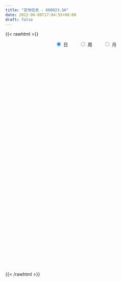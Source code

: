 ```yaml
---
title: "安恒信息 - 688023.SH"
date: 2022-06-08T17:04:55+08:00
draft: false
---
```

{{< rawhtml >}}
    <div style="text-align: center">
        <label style="padding: 1rem;"><input style="margin-right: .5rem" type="radio" name="period" value="D" checked onclick="period_change(this)">日</label>
        <label style="padding: 1rem;"><input style="margin-right: .5rem" type="radio" name="period" value="W" onclick="period_change(this)">周</label>
        <label style="padding: 1rem;"><input style="margin-right: .5rem" type="radio" name="period" value="M" onclick="period_change(this)">月</label>
    </div>
    <div id="chart" style="height: 700px;"></div> 
    <script type="text/javascript">
        const D_v = [7751.42,5710.3,5134.01,5617.27,5234.68,7902.53,3690.56,4068.5,4940.01,5927.08,4851.42,4286.04,2588.21,2523.65,2607.3,2386.32,2300.03,2861.76,4709.27,3726.1,3022.41,2543.41,2057.77,3124.6,3700.65,3588.18,4086.05,3032.08,4251.69,6179.85,5437.0,4883.74,4131.65,6621.69,6533.58,6311.12,5859.57,4851.79,3336.73,5424.32,6258.71,4371.6,4634.53,3731.38,2678.01,7789.78,2920.67,5457.3,3322.57,5119.12,10251.32,7699.83,6029.33,9649.96,4888.7,3227.74,5069.26,4975.19,4707.48,3791.21,6705.31,3241.39,2169.48,2618.83,1859.23,2088.52,2688.34,5627.14,2031.45,1313.06,3121.5,1952.89,2565.45,2981.91,4839.41,4322.87,3640.34,2289.91,5707.49,3611.85,3937.27,3553.66,1378.68,3774.74,3736.64,3516.9,5113.68,4149.76,2688.32,3609.28,6245.21,4243.65,2592.96,1875.94,5382.58,6802.9,4519.47,3844.53,3920.13,4116.51,8846.35,6455.58,5542.01,3119.39,2970.75,3071.45,5130.83,4036.73,6044.56,5620.81,4337.63,3445.78,4324.47,9385.99,6164.82,20461.79,14353.77,14257.01,11868.02,6959.49,6742.86,5205.38,6010.76,5911.17,4140.18,5893.55,10441.41,5425.42,3670.65,2695.09,3386.25,1843.8,3839.85,2555.7,4054.75,7145.66,3302.87,5325.02,3674.04,8056.56,10021.6,10905.94,5856.95,13487.24,4357.02,3302.72,4359.25,5597.53,2895.0,4866.05,3918.92,3697.18,15077.65,10146.75,8637.64,13052.97,13588.23,7248.81,7883.84,8499.18,5212.57,4321.31,7527.75,8132.76,7173.63,8107.18,7324.73,3991.41,4377.98,9957.5,12032.84,6593.49,7201.17,5438.13,6388.05,6702.77,4365.73,8803.13,9372.01,6443.9,11165.21,8024.87,4563.06,3778.23,5152.37,4237.1,3326.95,3647.36,5201.65,3543.92,8229.46,17064.65,6429.41,11345.92,8224.38,6993.24,6127.87,5647.99,3705.75,3565.77,3522.71,6128.08,4965.7,4296.86,3313.11,4283.7,2625.22,3224.2,2360.33,7220.17,8228.11,4023.2,5174.72,5180.27,5016.22,6037.78,3600.5,4159.27,7557.58,2939.2,7638.57,7033.68,4235.04,5103.37,6988.68,7035.35,4416.2,2775.46,4249.98,3441.77,15016.72,5439.22,3653.89,4271.89,6501.54,2919.53,2542.76,4247.16,2137.95,1210.16,2720.08,2777.48,3725.89,1554.76,2271.34,1713.9,4063.99,3882.45,3634.45,2870.46,1910.95,5097.04,4491.53,3975.49,3118.27,3545.5,2592.84,6040.08,4419.73,6458.36,9448.05,9944.74,9661.5,5048.22,8064.65,4649.9,7530.62,5398.83,5893.91,8966.33,10205.27,9101.29,9064.06,7295.43,4612.84,5459.51,11543.0,5317.13,6688.11,14281.99,10843.38,29450.73,34788.44,24726.27,24011.04,13071.36,20064.86,11663.37,6538.55,11578.62,10075.78,11175.7,15516.5,13221.96,12078.23,8481.68,10715.44,9942.6,7472.38,17533.43,8010.36,7198.96,10086.16,5344.36,4267.68,7771.4,3691.7,5770.19,4586.08,4022.13,5838.5,8121.94,6544.97,7317.75,5510.86,8211.34,8223.9,7073.23,11658.02,11402.48,9628.35,6382.61,6000.95,5199.08,3976.73,9801.57,8796.57,11186.39,15323.01,7210.06,6201.17,4749.16,6991.95,5599.28,6305.43,4061.7,3956.84,6771.18,5601.5,3478.56,5024.4,3160.18,2200.79,2269.72,4478.66,5774.59,8709.36,13930.92,11232.23,10862.74,11191.26,4527.85,4067.58,4267.98,6608.18,6475.93,3945.13,3062.04,7576.34,7372.52,3464.86,4545.98,11432.23,7673.78,5907.93,3227.56,4713.82,5907.83,4643.04,5937.31,6738.21,5581.32,5250.66,8548.68,9607.48,4900.26,6619.05,5694.12,6389.56,5644.82,5459.87,6834.76,8182.2,6319.37,6131.53,3519.05,5301.48,2487.29,5745.08,7132.84,6139.26,9885.89,4601.5,7397.3,4348.08,3433.47,5327.65,4788.4,6481.99,5789.49,4386.51,14477.63,6846.68,8268.93,10008.96,11275.51,7344.86,8908.02,22407.02,29020.65,16478.64,10364.61,7797.44,8402.98,6185.33,6423.69,10005.47,9510.28,5340.39,7084.27,5575.86,10525.5,12438.36,15396.79,7540.76,8709.81,6913.82,5354.95,8210.6,8460.67,8714.03,18311.94,10976.89,6160.85,6300.39,5415.6,4665.59,2882.33,8093.79,5552.23,10150.27,10715.9,11490.33,6097.07,8318.21,8071.07,8170.42,4536.95,4501.85,3460.66,4289.82,5330.12,3892.34,3115.87,4021.3,4869.15,3580.1,3901.51,4286.76,4076.77,5815.27,4833.88,4232.93,3556.17,4490.89,5518.9,7246.0,4325.04,4304.47,7320.28,7460.98,9488.18,6647.38,7531.57,6752.83,9819.31,5326.41,8203.28,7493.24,6079.5,6945.09,4643.44,3321.93,3398.78,3010.21,5624.42,6575.22,6009.54,4360.43,9021.17,5730.9,4065.46,7927.45,6851.98,10120.82,10210.29,17456.02,23587.94,14273.24,12570.56]
const D_histogram = [0.0,1.7843418803,3.0629511384,2.2887571253,1.9863507034,0.6508060126,0.10895636,-1.1210762645,-2.4907749644,-3.0862157172,-1.8562381487,-0.5009117654,0.1980940001,-0.1327427334,-0.9797383265,-1.7749573941,-2.0944077084,-2.6321185993,-2.9533558478,-2.4337678788,-1.9455641162,-1.4886168305,-1.2588073268,-0.4625925839,1.0576588411,2.7058342454,4.1961184265,4.6114106054,3.6843758752,4.2459736759,4.50172811,4.2089902229,4.1966138011,4.1347044945,4.1874565356,3.9328151114,3.9136397491,2.8369158071,2.4211192165,2.355447353,0.9801442768,-1.6266955675,-3.9920507377,-5.2050332468,-5.4313807412,-4.1682193987,-3.3964302757,-5.1759849247,-5.6613943781,-6.0599303486,-6.1516937484,-5.6851786092,-4.6498613536,-1.4567363567,0.4225014386,1.5931718237,2.2426008905,1.611025212,1.3393786741,0.6708067923,0.4187634049,0.2862495228,0.2904699626,-0.2133565527,-0.1733461364,-0.6863425286,-1.379650289,-1.6608324596,-1.5100999645,-1.5819548525,-2.0131417362,-1.7540171868,-0.8803517904,-0.4623792017,-0.9265183223,-1.5833389288,-2.0956973035,-2.5433102567,-3.2210237247,-2.8475445046,-1.9010384774,-0.7912645941,0.0147488919,1.0297033048,0.9866636439,0.256250486,0.5539297282,1.1670616375,1.1300747728,1.3250604672,2.4071634772,2.8541479212,2.6976169332,2.1297716477,2.8893776171,4.2622913476,5.6054394421,6.9220498829,7.8085704211,7.9119724043,5.5131571324,2.5251905191,-0.1776446463,-1.9706359335,-2.873424367,-4.1956695683,-5.0861046317,-5.2844966203,-4.7675852291,-3.6596606124,-3.0823661234,-2.8589831838,-2.480989419,-0.0412632104,1.0102099667,1.4270536814,0.8351736095,0.6229608352,-0.6900463784,-1.4209208479,-1.7779205862,-1.7552862148,-1.1383405594,-0.5998354885,-0.1941553563,0.1278704264,-0.2074699664,-0.5640876226,-0.3550185636,-0.4850257965,-0.1253026321,0.3090131914,0.1922514173,0.3420353528,0.6451480729,1.0372150384,1.2170601514,1.0710830258,0.977539576,0.8346587372,0.0895301916,-1.1760990789,-1.8571861889,-1.0228059851,-0.3872051031,0.1073224372,0.5708605191,1.0959499687,0.8446374099,0.805256473,0.8370361084,0.8868697374,1.4449923806,1.5571609857,1.7301058885,2.4712231974,4.4684783762,5.5159274392,6.3626153906,5.6135751507,4.8270399768,4.1933758278,2.5796100982,1.0569419571,0.3567382311,-0.3562161236,0.1537759454,-0.1411854376,-0.7442879079,-0.0304744904,-0.0040579162,-0.2911630633,0.0322756258,-0.2493040568,-1.8220391021,-2.1161252121,-2.6613143126,-3.8263841167,-4.7377427046,-5.3306749115,-5.9188313453,-4.9306008459,-3.5564838372,-2.2571461271,-1.4269410173,-1.3873438654,-1.4969446145,-1.2090790638,-1.5676604558,-1.5151600856,-1.4353203735,0.4029633863,1.3635004186,2.2277726025,1.9915117582,1.6706375917,1.0040558574,-0.1598985427,-0.413372335,-0.6295004026,-1.0838722987,-1.6689396409,-1.9179061492,-1.3937857853,-0.446422328,0.1202434963,0.7539967131,1.147883747,1.1486300725,1.9737194398,2.4547029646,2.6272957642,2.9304312884,2.9564994642,2.8633435071,2.6670140046,2.2462191792,1.6857185942,1.7434897152,1.3138591124,1.7571907219,1.9156922246,1.7253629441,1.477515134,1.7552636517,2.1690247292,2.4831343524,2.2589150739,2.398223272,2.4245918559,1.1249901532,0.9552437673,0.7435125043,-0.1724456182,-1.3001482511,-1.5195259417,-2.4169330979,-3.3281084714,-3.5065228597,-3.529953032,-3.974102278,-3.6029995819,-2.4328497708,-1.7628085393,-1.5924094711,-1.1035793237,-1.9769166231,-2.3320826938,-1.5778288436,-1.1099329001,-0.7401340462,-1.1055646835,-1.3536566102,-1.3691606935,-1.6631664028,-2.1042322817,-2.5680737713,-2.4486830442,-1.9127189701,-1.4699669402,-0.16674002,1.7125395856,3.3514055569,3.8513106795,4.4441084247,4.023269736,4.5148093967,4.1981526459,4.1311846461,2.5395978106,0.2027955212,-1.2492901703,-2.596294778,-3.1671975083,-3.2253572718,-3.5044005734,-3.3351261005,-3.2173406278,-3.2551134462,-2.965535021,-2.793821386,-0.3360870321,2.5182829791,4.8589800843,7.2270388701,8.4524698979,8.9784137076,8.8009179588,7.8577825647,7.6686151001,6.8008457374,6.8140845288,6.8719014755,4.4756040096,2.8180365135,1.6446097754,0.3263235812,-0.6065998586,-1.000084902,-3.5654769541,-5.1529657202,-5.6247653445,-4.1031503346,-3.5199853999,-3.5335306164,-4.0214467068,-4.0973935062,-4.7205865165,-4.8424431901,-4.185923478,-3.7722311705,-2.1836561922,-0.5930318323,0.5409594825,0.7639152484,1.0482575126,1.9006981415,1.3103130556,2.1237603853,1.2379732201,-0.0999948101,-0.2904220504,-1.4574328443,-1.7489149684,-2.173722704,-0.9879554937,-0.3906249335,0.6728297139,0.761177438,-0.2913240209,-1.3297734404,-2.2955654903,-1.8089368923,-0.1423375653,1.157634989,1.4244010106,0.7091685912,1.529233279,1.0748956496,0.5930121118,-0.9479821169,-1.2076648711,-1.3983766312,-1.3807880597,-2.1079086799,-2.7036637042,-2.9997228466,-1.2533764037,-1.8887303727,-2.3742626704,-3.0700685517,-3.7903795764,-4.0935541483,-4.2300299307,-4.6383435708,-4.0331548826,-3.5140586041,-3.0081374103,-1.6851933068,-0.5927705045,0.2730852054,0.5686532414,1.357905999,1.1383213299,1.2079260253,0.796341527,0.3952027806,0.0386077838,0.269072863,0.4859350958,0.0755277008,-0.0353362303,0.460978549,-0.0140618241,-0.8662251066,-0.9757395446,-0.532039159,-0.2033450258,-0.4970174782,-1.0685231548,-1.2476208155,-1.0689770028,-0.2728994021,-0.21775079,-0.0639722956,0.0530888987,-0.0965228504,-0.1365447792,-0.9606253981,-1.3117753278,-0.9749613528,-0.0602822753,0.6327114842,0.573351898,0.5203165249,0.2379903385,0.1133861768,-0.11860017,-0.1680584592,-0.1913952329,-0.5323808777,-1.3552317963,-2.3087998598,-2.8965704293,-3.7441481685,-3.46609294,-3.3628527798,-3.3816087785,-1.6467828898,0.23906478,1.028883797,1.6215003054,2.062772381,2.8204165384,2.5814933802,2.1776875497,1.2993680135,0.0626911263,-0.0154385112,-0.3869176329,0.0104689531,-0.3302237561,-1.2176643859,-2.3589326607,-2.4683479427,-2.5125222619,-2.3884235408,-1.9876086056,-1.2243416497,-0.929078096,-0.0738667798,0.7449448581,1.5001496037,2.1316352514,2.7044119372,3.1008165655,3.0684566609,2.8424684362,2.0690784399,1.4447104477,0.6783408703,-0.0726720724,-0.1120974498,-0.6534363049,-1.3154862175,-1.1609729541,-0.3003581722,0.3406421044,0.8759839481,1.3175937909,1.7279080886,1.6126123308,1.4963511595,1.2979296852,0.8857000763,0.7260023053,0.6604659061,0.3661460277,0.3795361308,0.004123354,-0.3930111812,-0.9556303387,-1.122517075,-1.3031990755,-1.4296698225,-1.3284788221,-0.9847623142,-0.7619944169,-0.4469246052,-0.1539554309,-0.5088768795,-1.3541410088,-2.0317675796,-2.201684732,-2.2934483362,-1.3095737934,-0.7033153195,-0.2949942783,0.0572374556,0.5503623475,1.0995861195,1.5869419921,1.8857399173,2.040010144,2.1292471117,2.0794850055,2.1331993623,2.300890694,2.3766524002,1.8046652319,1.4288264378,1.1374919599,0.9615805884,0.9160982432,0.949471688,1.1847101616,1.9711456445,3.0362820181,3.0869644348,2.9560685079]
const D_fast = [0.0,2.2304273504,4.2747743931,4.0727696613,4.2669509152,3.0941077276,2.579497165,1.0691954744,-0.9231969666,-2.2901916487,-1.5242736173,-0.2941751755,0.4543540901,0.0903316732,-1.0015985015,-2.2405569176,-3.0836091591,-4.2793496997,-5.3389259102,-5.4277799109,-5.4259671774,-5.3411740993,-5.4260664273,-4.7454998304,-2.9608336951,-0.6361997294,1.9031140584,3.4712588885,3.4653181271,5.0884093468,6.4695958084,7.2291054771,8.2658825055,9.2376493226,10.3372654975,11.0658278512,12.0250624262,11.657567436,11.8470506495,12.3702406242,11.2399736172,8.2264598811,4.8630920264,2.3488512056,0.7646585259,0.9857650188,0.9084465728,-2.1651043074,-4.0658623553,-5.979380913,-7.6090677498,-8.5638472629,-8.6909953458,-5.862054438,-3.8771912831,-2.308227942,-1.0981486526,-1.3269680281,-1.2637698975,-1.7646400813,-1.9119926174,-1.9729441188,-1.8961061883,-2.4532718418,-2.4565979596,-3.1411799839,-4.1794003166,-4.8757906021,-5.1025830981,-5.5699266993,-6.504399017,-6.6837787644,-6.0302013155,-5.7278235272,-6.4235922284,-7.4762475672,-8.5125302677,-9.595970785,-11.0789401842,-11.4173470903,-10.9461006824,-10.0341429476,-9.2244422387,-7.9520619996,-7.7484357495,-8.4147862859,-7.9786246116,-7.073727293,-6.8281954644,-6.3019446533,-4.6180507739,-3.4575293496,-2.9396561044,-2.975058478,-1.4931081043,0.9453784632,3.6898864182,6.7370093297,9.5756724732,11.6570675574,10.6365415686,8.2798725851,5.5326262581,3.2469759875,1.6258314623,-0.7453311311,-2.9072923524,-4.4268084961,-5.1017934121,-4.9087839485,-5.1020809904,-5.5934438467,-5.8356974367,-3.4062870308,-2.1022613619,-1.3286542269,-1.7117408964,-1.7682134619,-3.2537322701,-4.3398369515,-5.1413168364,-5.5575040187,-5.2251435032,-4.8365973044,-4.4794560113,-4.125462622,-4.5126705064,-5.0103100683,-4.8899956501,-5.1412593322,-4.8128618257,-4.3012927045,-4.3699916242,-4.1346988505,-3.6702991121,-3.0189283871,-2.5348182362,-2.4130246054,-2.2621831612,-2.1963993156,-2.9191453134,-4.4787993536,-5.6241830108,-5.0455043033,-4.5067046971,-3.9853465475,-3.3790933358,-2.580016394,-2.6201696004,-2.458236419,-2.2171977565,-1.9456466932,-1.0262759548,-0.5248171033,0.0806542716,1.4395773799,4.5539521527,6.9803830755,9.4177248746,10.0720784223,10.4923032426,10.9069830506,9.9381198455,8.6796871937,8.0686680255,7.2666596399,7.8150956952,7.4848379528,6.6956635056,7.4018583004,7.4272603956,7.0673644827,7.3988720782,7.0549663814,5.0267215606,4.2036041475,2.993086469,0.8714206357,-1.2243736284,-3.1499745632,-5.2178388333,-5.4622585454,-4.977262496,-4.2422113177,-3.7687414622,-4.0759802766,-4.5598171794,-4.5742213946,-5.3247179006,-5.6510075517,-5.9299979331,-3.9909733267,-2.6895611897,-1.2683458551,-1.0067287599,-0.9099435285,-1.3255112984,-2.5294403342,-2.8862572102,-3.2597603785,-3.9851003493,-4.9874026017,-5.7158456473,-5.5401717297,-4.7044138544,-4.107687156,-3.2854347609,-2.6045767903,-2.3166729467,-0.9981537195,0.0965055466,0.9259222872,1.9616656335,2.7268586753,3.3495385949,3.8199625936,3.960722563,3.8216516266,4.3152951764,4.2141293516,5.0967586416,5.7341832005,5.975194656,6.0967256294,6.81329006,7.7693073198,8.7042005311,9.0447100211,9.7835740372,10.416090585,9.3977364207,9.4668009766,9.4409478397,8.4818783127,7.029138617,6.4298794409,4.9282390103,3.1850365189,2.1299914157,1.2240729854,-0.2136018302,-0.7432490295,-0.1813116611,0.0480274356,-0.179675864,0.0332594525,-1.3343070027,-2.2724937468,-1.9126971076,-1.722284389,-1.5375190467,-2.1793408549,-2.7658469342,-3.1236411908,-3.8334385008,-4.8005624502,-5.9064223826,-6.3992024165,-6.341418085,-6.2661577901,-5.0046158749,-2.6972013729,-0.2204840124,1.2422487801,2.9460736315,3.5310523768,5.1512943866,5.8841757973,6.850003959,5.8933165762,3.6072131671,1.8428049331,-0.1532733692,-1.5159754765,-2.380474558,-3.5356180029,-4.2001250552,-4.8866747394,-5.7382259194,-6.1900312494,-6.716772961,-4.3430603651,-0.8591196091,2.6963225172,6.8711410205,10.2096895228,12.9802367594,15.0029705003,16.0242807474,17.7522670578,18.5847091294,20.301469053,22.0772613686,20.7998649051,19.8468065373,19.0845322431,17.8478269442,16.7632535398,16.1197472709,12.6629859802,9.7872557841,7.9092648237,8.40509225,8.1082608346,7.2113329641,5.718055197,4.6177600211,2.8144203816,1.4819529104,1.0919917531,0.562626268,1.6052871983,3.0476536001,4.3168847855,4.7308193635,5.2772260058,6.60484117,6.342034348,7.6864217741,7.1101279139,5.7471611812,5.4841284283,3.9527594234,3.2240485571,2.2558101456,3.1945884825,3.6942628093,4.9259248852,5.2045669688,4.0792345047,2.708341725,1.1686583026,1.2030526775,2.8340676131,4.4234489147,5.0463151889,4.5083749173,5.7107479248,5.5251342079,5.191503698,3.4135139401,2.8519149681,2.3116090502,1.9840006069,0.7299028167,-0.5417681336,-1.5877579878,-0.1547556457,-1.262292208,-2.3413901732,-3.8047131924,-5.4726191112,-6.7991822202,-7.9931654853,-9.5610650181,-9.9641650506,-10.3235834231,-10.5696965819,-9.6680508051,-8.7238206289,-7.7896936177,-7.3519622713,-6.2232330139,-6.1582373506,-5.7866511488,-5.9991502654,-6.3014883167,-6.6484313675,-6.3506980726,-6.0123520658,-6.4038775355,-6.5235755242,-5.9120161077,-6.3905719368,-7.459291496,-7.8127408201,-7.5020502243,-7.2241923475,-7.6421191694,-8.4807556348,-8.9717584993,-9.0603589374,-8.3325061872,-8.3317952726,-8.194009852,-8.0636764331,-8.2374188947,-8.3115770183,-9.3758139868,-10.0549077485,-9.9618341117,-9.062225603,-8.2110539724,-8.1270755842,-8.050031826,-8.2728604277,-8.3691180453,-8.6307544346,-8.7222273386,-8.7934129206,-9.2674937848,-10.4291526524,-11.9599206809,-13.2718338578,-15.055448639,-15.6439166455,-16.3813896803,-17.2455478736,-15.9224177074,-13.9768038426,-12.9297638763,-11.9317722915,-10.9748071207,-9.5120588287,-9.1056086419,-8.964992585,-9.5184701178,-10.7394742234,-10.8214634887,-11.2896720187,-10.8896681944,-11.3129168426,-12.5047735688,-14.2357750088,-14.9622772765,-15.6345821611,-16.1075893253,-16.2036765414,-15.746494998,-15.6835009683,-14.8467563471,-13.8417084946,-12.7114663481,-11.5470718875,-10.2981922174,-9.1265834477,-8.3918291872,-7.9072003028,-8.1633206892,-8.4265110694,-9.0232954293,-9.7924763901,-9.8599261298,-10.5646240612,-11.5555455281,-11.6912755033,-10.9057502645,-10.1795894618,-9.425251631,-8.6542433405,-7.8119520207,-7.5240946958,-7.2662680772,-7.1402071301,-7.33101172,-7.3092089147,-7.2096288374,-7.4124122089,-7.3041380731,-7.6785200114,-8.1739073419,-8.9754340841,-9.4229500891,-9.9294318584,-10.4133200611,-10.6442487662,-10.5467228369,-10.5144535438,-10.3111148834,-10.0566345668,-10.5387752353,-11.7225746169,-12.9081430825,-13.6284814179,-14.2936071061,-13.6371260117,-13.2066963677,-12.872123896,-12.5055827983,-11.8748673195,-11.0507470176,-10.166655647,-9.3964227425,-8.7321499797,-8.1106012342,-7.640492089,-7.0534778917,-6.3105638864,-5.6406390802,-5.7614599405,-5.7800921251,-5.7870536131,-5.7225698375,-5.5390276219,-5.2682862551,-4.7368702411,-3.4576483471,-1.6334414689,-0.8110179436,-0.2028967435]
const D_slow = [0.0,0.4460854701,1.2118232547,1.784012536,2.2806002118,2.443301715,2.470540805,2.1902717389,1.5675779978,0.7960240685,0.3319645313,0.20673659,0.25626009,0.2230744066,-0.021860175,-0.4655995235,-0.9892014506,-1.6472311004,-2.3855700624,-2.9940120321,-3.4804030612,-3.8525572688,-4.1672591005,-4.2829072465,-4.0184925362,-3.3420339748,-2.2930043682,-1.1401517168,-0.219057748,0.8424356709,1.9678676984,3.0201152541,4.0692687044,5.1029448281,6.149808962,7.1330127398,8.1114226771,8.8206516289,9.425931433,10.0147932712,10.2598293404,9.8531554486,8.8551427641,7.5538844524,6.1960392671,5.1539844175,4.3048768485,3.0108806173,1.5955320228,0.0805494357,-1.4573740014,-2.8786686537,-4.0411339921,-4.4053180813,-4.2996927217,-3.9013997657,-3.3407495431,-2.9379932401,-2.6031485716,-2.4354468735,-2.3307560223,-2.2591936416,-2.186576151,-2.2399152891,-2.2832518232,-2.4548374554,-2.7997500276,-3.2149581425,-3.5924831336,-3.9879718468,-4.4912572808,-4.9297615775,-5.1498495251,-5.2654443255,-5.4970739061,-5.8929086383,-6.4168329642,-7.0526605284,-7.8579164595,-8.5698025857,-9.045062205,-9.2428783536,-9.2391911306,-8.9817653044,-8.7350993934,-8.6710367719,-8.5325543398,-8.2407889305,-7.9582702373,-7.6270051205,-7.0252142512,-6.3116772709,-5.6372730376,-5.1048301256,-4.3824857214,-3.3169128845,-1.9155530239,-0.1850405532,1.7671020521,3.7450951531,5.1233844362,5.754682066,5.7102709044,5.217611921,4.4992558293,3.4503384372,2.1788122793,0.8576881242,-0.3342081831,-1.2491233362,-2.019714867,-2.7344606629,-3.3547080177,-3.3650238203,-3.1124713286,-2.7557079083,-2.5469145059,-2.3911742971,-2.5636858917,-2.9189161037,-3.3633962502,-3.8022178039,-4.0868029438,-4.2367618159,-4.285300655,-4.2533330484,-4.30520054,-4.4462224456,-4.5349770865,-4.6562335357,-4.6875591937,-4.6103058958,-4.5622430415,-4.4767342033,-4.3154471851,-4.0561434255,-3.7518783876,-3.4841076312,-3.2397227372,-3.0310580529,-3.008675505,-3.3027002747,-3.7669968219,-4.0226983182,-4.119499594,-4.0926689847,-3.9499538549,-3.6759663627,-3.4648070103,-3.263492892,-3.0542338649,-2.8325164306,-2.4712683354,-2.081978089,-1.6494516169,-1.0316458175,0.0854737765,1.4644556363,3.055109484,4.4585032716,5.6652632658,6.7136072228,7.3585097473,7.6227452366,7.7119297944,7.6228757635,7.6613197498,7.6260233904,7.4399514135,7.4323327909,7.4313183118,7.358527546,7.3665964524,7.3042704382,6.8487606627,6.3197293597,5.6544007815,4.6978047524,3.5133690762,2.1807003483,0.700992512,-0.5316576995,-1.4207786588,-1.9850651906,-2.3418004449,-2.6886364112,-3.0628725649,-3.3651423308,-3.7570574448,-4.1358474662,-4.4946775596,-4.393936713,-4.0530616083,-3.4961184577,-2.9982405181,-2.5805811202,-2.3295671559,-2.3695417915,-2.4728848753,-2.6302599759,-2.9012280506,-3.3184629608,-3.7979394981,-4.1463859444,-4.2579915264,-4.2279306523,-4.0394314741,-3.7524605373,-3.4653030192,-2.9718731592,-2.3581974181,-1.701373477,-0.9687656549,-0.2296407889,0.4861950879,1.152948589,1.7145033838,2.1359330324,2.5718054612,2.9002702393,3.3395679197,3.8184909759,4.2498317119,4.6192104954,5.0580264083,5.6002825906,6.2210661787,6.7857949472,7.3853507652,7.9914987292,8.2727462675,8.5115572093,8.6974353354,8.6543239308,8.329286868,7.9494053826,7.3451721082,6.5131449903,5.6365142754,4.7540260174,3.7605004479,2.8597505524,2.2515381097,1.8108359749,1.4127336071,1.1368387762,0.6426096204,0.059588947,-0.3348682639,-0.612351489,-0.7973850005,-1.0737761714,-1.4121903239,-1.7544804973,-2.170272098,-2.6963301684,-3.3383486113,-3.9505193723,-4.4286991148,-4.7961908499,-4.8378758549,-4.4097409585,-3.5718895693,-2.6090618994,-1.4980347932,-0.4922173592,0.6364849899,1.6860231514,2.7188193129,3.3537187656,3.4044176459,3.0920951033,2.4430214088,1.6512220317,0.8448827138,-0.0312174295,-0.8649989547,-1.6693341116,-2.4831124732,-3.2244962284,-3.9229515749,-4.0069733329,-3.3774025882,-2.1626575671,-0.3558978496,1.7572196249,4.0018230518,6.2020525415,8.1664981827,10.0836519577,11.783863392,13.4873845242,15.2053598931,16.3242608955,17.0287700239,17.4399224677,17.521503363,17.3698533984,17.1198321729,16.2284629343,14.9402215043,13.5340301682,12.5082425845,11.6282462345,10.7448635805,9.7395019038,8.7151535272,7.5350068981,6.3243961006,5.2779152311,4.3348574385,3.7889433904,3.6406854323,3.775925303,3.9669041151,4.2289684932,4.7041430286,5.0317212925,5.5626613888,5.8721546938,5.8471559913,5.7745504787,5.4101922676,4.9729635255,4.4295328496,4.1825439761,4.0848877428,4.2530951713,4.4433895308,4.3705585255,4.0381151654,3.4642237929,3.0119895698,2.9764051785,3.2658139257,3.6219141783,3.7992063261,4.1815146459,4.4502385583,4.5984915862,4.361496057,4.0595798392,3.7099856814,3.3647886665,2.8378114965,2.1618955705,1.4119648588,1.0986207579,0.6264381647,0.0328724972,-0.7346446408,-1.6822395349,-2.7056280719,-3.7631355546,-4.9227214473,-5.931010168,-6.809524819,-7.5615591716,-7.9828574983,-8.1310501244,-8.0627788231,-7.9206155127,-7.5811390129,-7.2965586805,-6.9945771741,-6.7954917924,-6.6966910972,-6.6870391513,-6.6197709355,-6.4982871616,-6.4794052364,-6.488239294,-6.3729946567,-6.3765101127,-6.5930663894,-6.8370012755,-6.9700110653,-7.0208473217,-7.1451016913,-7.41223248,-7.7241376839,-7.9913819346,-8.0596067851,-8.1140444826,-8.1300375565,-8.1167653318,-8.1408960444,-8.1750322392,-8.4151885887,-8.7431324207,-8.9868727589,-9.0019433277,-8.8437654566,-8.7004274821,-8.5703483509,-8.5108507663,-8.4825042221,-8.5121542646,-8.5541688794,-8.6020176876,-8.7351129071,-9.0739208561,-9.6511208211,-10.3752634284,-11.3113004705,-12.1778237055,-13.0185369005,-13.8639390951,-14.2756348176,-14.2158686226,-13.9586476733,-13.553272597,-13.0375795017,-12.3324753671,-11.6871020221,-11.1426801346,-10.8178381313,-10.8021653497,-10.8060249775,-10.9027543857,-10.9001371475,-10.9826930865,-11.287109183,-11.8768423481,-12.4939293338,-13.1220598993,-13.7191657845,-14.2160679359,-14.5221533483,-14.7544228723,-14.7728895672,-14.5866533527,-14.2116159518,-13.6787071389,-13.0026041546,-12.2274000132,-11.460285848,-10.749668739,-10.232399129,-9.8712215171,-9.7016362995,-9.7198043176,-9.7478286801,-9.9111877563,-10.2400593107,-10.5303025492,-10.6053920923,-10.5202315662,-10.3012355791,-9.9718371314,-9.5398601093,-9.1367070266,-8.7626192367,-8.4381368154,-8.2167117963,-8.03521122,-7.8700947435,-7.7785582365,-7.6836742038,-7.6826433654,-7.7808961607,-8.0198037453,-8.3004330141,-8.626232783,-8.9836502386,-9.3157699441,-9.5619605227,-9.7524591269,-9.8641902782,-9.9026791359,-10.0298983558,-10.368433608,-10.8763755029,-11.4267966859,-12.00015877,-12.3275522183,-12.5033810482,-12.5771296177,-12.5628202539,-12.425229667,-12.1503331371,-11.7535976391,-11.2821626598,-10.7721601238,-10.2398483459,-9.7199770945,-9.1866772539,-8.6114545804,-8.0172914804,-7.5661251724,-7.2089185629,-6.924545573,-6.6841504259,-6.4551258651,-6.2177579431,-5.9215804027,-5.4287939916,-4.669723487,-3.8979823783,-3.1589652514]
const D_data = [['2020-05-18', 275.0, 281.0, 275.0, 302.99],['2020-05-19', 283.18, 308.96, 283.18, 313.5],['2020-05-20', 301.1, 313.0, 298.0, 317.0],['2020-05-21', 312.88, 291.0, 283.04, 313.04],['2020-05-22', 285.5, 296.0, 285.5, 296.97],['2020-05-25', 293.51, 280.0, 270.02, 296.0],['2020-05-26', 280.0, 285.51, 277.0, 288.89],['2020-05-27', 284.01, 272.0, 271.0, 285.99],['2020-05-28', 273.98, 262.01, 255.6, 274.83],['2020-05-29', 255.88, 264.31, 255.88, 271.0],['2020-06-01', 267.93, 287.01, 267.93, 289.28],['2020-06-02', 289.9, 294.69, 287.0, 297.31],['2020-06-03', 295.0, 291.95, 285.0, 295.0],['2020-06-04', 293.0, 280.1, 277.85, 293.0],['2020-06-05', 280.01, 270.0, 270.0, 283.0],['2020-06-08', 271.84, 265.05, 263.68, 277.77],['2020-06-09', 265.05, 266.33, 259.82, 273.73],['2020-06-10', 268.99, 259.18, 257.0, 268.99],['2020-06-11', 257.1, 257.03, 253.11, 268.0],['2020-06-12', 253.29, 265.56, 251.11, 268.77],['2020-06-15', 268.74, 265.68, 260.3, 269.99],['2020-06-16', 268.97, 265.95, 264.0, 272.33],['2020-06-17', 266.23, 263.29, 255.58, 266.23],['2020-06-18', 263.29, 271.88, 262.75, 272.0],['2020-06-19', 274.0, 286.89, 270.05, 289.83],['2020-06-22', 288.15, 298.08, 288.0, 308.09],['2020-06-23', 297.0, 306.99, 290.19, 311.22],['2020-06-24', 308.99, 301.98, 296.7, 316.33],['2020-06-29', 298.9, 287.0, 283.33, 301.98],['2020-06-30', 289.4, 307.9, 285.27, 307.9],['2020-07-01', 306.0, 310.0, 302.0, 322.0],['2020-07-02', 308.01, 306.88, 295.0, 309.49],['2020-07-03', 302.0, 313.45, 298.39, 313.8],['2020-07-06', 308.0, 316.63, 297.02, 325.0],['2020-07-07', 314.0, 322.19, 311.1, 329.0],['2020-07-08', 325.0, 322.0, 318.2, 340.0],['2020-07-09', 321.97, 328.45, 318.08, 335.5],['2020-07-10', 322.27, 316.14, 316.0, 327.62],['2020-07-13', 317.0, 323.79, 316.5, 326.5],['2020-07-14', 320.5, 330.18, 320.0, 338.77],['2020-07-15', 335.85, 312.64, 301.7, 335.85],['2020-07-16', 319.7, 287.57, 284.0, 320.0],['2020-07-17', 291.02, 276.18, 270.0, 293.27],['2020-07-20', 277.98, 278.39, 260.1, 278.85],['2020-07-21', 284.85, 283.56, 276.31, 288.0],['2020-07-22', 282.46, 302.0, 276.81, 318.0],['2020-07-23', 299.83, 299.0, 290.51, 307.98],['2020-07-24', 298.0, 261.36, 260.0, 298.02],['2020-07-27', 266.0, 267.41, 259.01, 278.0],['2020-07-28', 270.0, 261.51, 256.0, 278.99],['2020-07-29', 261.16, 259.02, 255.0, 264.84],['2020-07-30', 259.07, 261.97, 256.2, 270.56],['2020-07-31', 262.0, 268.53, 260.0, 272.0],['2020-08-03', 273.9, 304.0, 269.0, 305.0],['2020-08-04', 304.72, 300.26, 296.52, 317.68],['2020-08-05', 312.0, 299.88, 290.2, 313.0],['2020-08-06', 299.88, 299.31, 286.51, 303.0],['2020-08-07', 299.31, 284.4, 268.0, 300.11],['2020-08-10', 281.55, 287.25, 273.23, 295.0],['2020-08-11', 290.0, 280.17, 275.31, 290.0],['2020-08-12', 279.44, 282.99, 261.55, 283.4],['2020-08-13', 275.0, 283.4, 275.0, 291.55],['2020-08-14', 286.7, 284.68, 273.78, 286.7],['2020-08-17', 283.1, 276.67, 273.87, 284.07],['2020-08-18', 279.0, 281.75, 273.51, 282.02],['2020-08-19', 280.08, 272.85, 272.01, 280.08],['2020-08-20', 274.37, 266.11, 264.99, 274.41],['2020-08-21', 255.01, 266.98, 254.25, 268.0],['2020-08-24', 270.88, 270.28, 262.03, 274.8],['2020-08-25', 270.84, 265.92, 264.2, 274.19],['2020-08-26', 270.18, 258.0, 256.47, 271.99],['2020-08-27', 257.22, 264.0, 254.95, 268.28],['2020-08-28', 264.8, 273.0, 258.16, 275.0],['2020-08-31', 276.08, 269.51, 268.42, 279.8],['2020-09-01', 269.67, 257.0, 254.0, 269.67],['2020-09-02', 256.88, 249.72, 243.68, 258.14],['2020-09-03', 250.04, 246.0, 239.72, 252.45],['2020-09-04', 243.0, 241.38, 238.23, 245.44],['2020-09-07', 241.14, 232.06, 229.0, 246.43],['2020-09-08', 237.86, 240.8, 226.35, 247.29],['2020-09-09', 240.0, 248.4, 232.9, 250.8],['2020-09-10', 250.0, 253.64, 246.01, 262.0],['2020-09-11', 253.63, 253.4, 247.35, 255.86],['2020-09-14', 256.0, 260.08, 255.0, 269.84],['2020-09-15', 260.08, 249.0, 249.0, 260.08],['2020-09-16', 250.1, 237.54, 236.1, 250.1],['2020-09-17', 238.6, 248.35, 233.42, 250.0],['2020-09-18', 246.51, 254.27, 240.41, 257.44],['2020-09-21', 260.0, 247.45, 244.0, 260.0],['2020-09-22', 248.0, 250.66, 244.33, 257.55],['2020-09-23', 255.64, 265.7, 255.64, 270.0],['2020-09-24', 265.86, 263.05, 260.11, 272.0],['2020-09-25', 263.05, 257.65, 255.52, 265.88],['2020-09-28', 257.3, 251.7, 250.89, 263.42],['2020-09-29', 256.63, 270.2, 255.3, 270.64],['2020-09-30', 271.01, 286.0, 271.01, 298.88],['2020-10-09', 296.19, 296.59, 287.43, 297.99],['2020-10-12', 295.0, 308.36, 293.57, 309.99],['2020-10-13', 313.0, 314.98, 306.58, 314.98],['2020-10-14', 314.39, 314.56, 303.2, 316.68],['2020-10-15', 317.7, 282.99, 279.0, 317.7],['2020-10-16', 283.0, 264.99, 258.18, 283.0],['2020-10-19', 264.22, 254.88, 252.51, 265.89],['2020-10-20', 253.43, 254.0, 250.42, 256.24],['2020-10-21', 254.01, 256.59, 251.37, 260.79],['2020-10-22', 258.88, 243.02, 242.0, 258.88],['2020-10-23', 246.99, 239.1, 234.01, 247.99],['2020-10-26', 233.19, 240.87, 230.58, 244.37],['2020-10-27', 244.8, 246.7, 241.21, 258.0],['2020-10-28', 244.51, 255.02, 241.99, 257.95],['2020-10-29', 255.26, 250.0, 244.01, 257.98],['2020-10-30', 251.0, 245.01, 244.7, 253.65],['2020-11-02', 250.0, 246.0, 238.05, 250.0],['2020-11-03', 248.12, 278.0, 243.21, 285.0],['2020-11-04', 266.23, 270.0, 261.35, 277.44],['2020-11-05', 282.32, 266.59, 254.08, 282.33],['2020-11-06', 265.8, 254.0, 245.45, 265.8],['2020-11-09', 256.31, 256.81, 253.1, 262.5],['2020-11-10', 256.8, 238.49, 235.22, 256.8],['2020-11-11', 240.0, 239.0, 233.28, 243.5],['2020-11-12', 240.66, 239.0, 235.32, 245.76],['2020-11-13', 238.1, 240.92, 235.6, 240.96],['2020-11-16', 260.12, 248.38, 238.33, 260.12],['2020-11-17', 251.0, 249.24, 247.68, 255.9],['2020-11-18', 248.09, 249.21, 247.59, 252.99],['2020-11-19', 249.21, 249.5, 243.25, 252.38],['2020-11-20', 252.67, 240.58, 235.01, 252.67],['2020-11-23', 240.7, 237.5, 231.0, 240.7],['2020-11-24', 238.0, 243.18, 235.56, 244.47],['2020-11-25', 242.73, 238.15, 237.12, 244.99],['2020-11-26', 237.0, 244.0, 236.75, 244.0],['2020-11-27', 242.75, 246.5, 240.83, 246.66],['2020-11-30', 250.0, 240.0, 239.12, 250.0],['2020-12-01', 241.37, 243.0, 239.23, 243.38],['2020-12-02', 244.99, 245.92, 241.04, 248.97],['2020-12-03', 247.0, 249.0, 241.0, 252.8],['2020-12-04', 249.68, 248.24, 245.8, 251.0],['2020-12-07', 248.23, 244.65, 243.58, 250.0],['2020-12-08', 245.03, 245.0, 242.0, 246.89],['2020-12-09', 243.1, 244.02, 240.08, 245.9],['2020-12-10', 242.93, 234.0, 231.5, 242.94],['2020-12-11', 235.2, 221.13, 220.32, 236.0],['2020-12-14', 223.55, 221.45, 215.33, 223.55],['2020-12-15', 221.5, 239.15, 221.5, 239.38],['2020-12-16', 237.4, 239.5, 235.96, 241.0],['2020-12-17', 238.92, 240.1, 234.04, 241.8],['2020-12-18', 241.68, 242.01, 235.3, 243.44],['2020-12-21', 240.5, 245.59, 236.48, 245.59],['2020-12-22', 244.76, 236.87, 234.0, 245.89],['2020-12-23', 234.01, 238.92, 234.01, 243.99],['2020-12-24', 239.88, 240.0, 230.37, 242.48],['2020-12-25', 239.38, 240.72, 232.7, 241.7],['2020-12-28', 237.8, 249.3, 231.01, 261.0],['2020-12-29', 251.0, 246.41, 243.03, 258.0],['2020-12-30', 245.18, 249.0, 241.01, 251.5],['2020-12-31', 249.0, 260.1, 247.12, 262.99],['2021-01-04', 261.0, 286.0, 261.0, 287.78],['2021-01-05', 285.99, 286.48, 282.01, 294.49],['2021-01-06', 293.59, 294.2, 286.81, 295.0],['2021-01-07', 292.5, 279.81, 274.97, 292.5],['2021-01-08', 276.38, 280.09, 276.2, 291.31],['2021-01-11', 283.5, 282.66, 279.0, 286.48],['2021-01-12', 278.5, 268.0, 266.0, 280.31],['2021-01-13', 267.65, 263.16, 252.0, 272.82],['2021-01-14', 263.56, 269.1, 260.0, 278.0],['2021-01-15', 270.0, 266.2, 262.0, 275.45],['2021-01-18', 266.5, 281.99, 262.31, 283.7],['2021-01-19', 282.0, 273.58, 271.25, 287.3],['2021-01-20', 273.03, 268.0, 267.0, 275.64],['2021-01-21', 269.0, 285.56, 263.5, 288.0],['2021-01-22', 286.76, 280.0, 269.01, 289.0],['2021-01-25', 277.2, 276.3, 267.37, 281.5],['2021-01-26', 274.0, 285.0, 274.0, 287.0],['2021-01-27', 284.66, 278.49, 277.0, 284.66],['2021-01-28', 276.88, 257.45, 255.76, 277.94],['2021-01-29', 263.42, 267.77, 256.8, 268.01],['2021-02-01', 265.77, 261.28, 258.48, 270.66],['2021-02-02', 255.84, 247.0, 243.02, 262.88],['2021-02-03', 247.01, 241.69, 236.5, 250.01],['2021-02-04', 240.9, 237.96, 233.0, 240.9],['2021-02-05', 236.01, 230.5, 219.9, 240.95],['2021-02-08', 230.51, 247.0, 228.51, 248.55],['2021-02-09', 249.0, 254.7, 246.21, 255.9],['2021-02-10', 255.0, 258.44, 251.32, 265.0],['2021-02-18', 260.37, 256.55, 248.0, 265.0],['2021-02-19', 254.98, 247.51, 247.32, 257.99],['2021-02-22', 248.24, 243.88, 241.25, 251.48],['2021-02-23', 243.01, 247.8, 235.53, 249.52],['2021-02-24', 248.99, 237.88, 234.01, 248.99],['2021-02-25', 238.99, 240.4, 233.5, 242.47],['2021-02-26', 238.47, 239.3, 235.0, 251.99],['2021-03-01', 255.02, 265.5, 255.02, 270.0],['2021-03-02', 265.5, 262.2, 257.2, 269.37],['2021-03-03', 260.2, 266.85, 260.11, 277.9],['2021-03-04', 259.0, 255.99, 253.0, 266.73],['2021-03-05', 250.5, 254.49, 250.5, 267.98],['2021-03-08', 255.89, 248.2, 245.0, 263.69],['2021-03-09', 245.9, 237.0, 236.44, 251.98],['2021-03-10', 240.0, 243.99, 237.0, 246.55],['2021-03-11', 245.51, 242.4, 238.56, 248.76],['2021-03-12', 245.0, 236.51, 234.5, 245.0],['2021-03-15', 240.0, 230.5, 224.99, 240.97],['2021-03-16', 232.9, 230.5, 226.63, 236.31],['2021-03-17', 230.97, 239.04, 228.99, 242.99],['2021-03-18', 236.01, 247.0, 236.01, 248.99],['2021-03-19', 242.79, 245.6, 242.79, 251.86],['2021-03-22', 245.6, 249.46, 244.36, 252.98],['2021-03-23', 250.01, 249.45, 245.0, 252.99],['2021-03-24', 249.99, 246.0, 242.31, 253.49],['2021-03-25', 246.0, 259.37, 243.6, 263.8],['2021-03-26', 259.37, 260.0, 257.31, 265.53],['2021-03-29', 260.0, 259.66, 256.01, 263.0],['2021-03-30', 260.0, 264.63, 259.11, 267.86],['2021-03-31', 262.0, 264.33, 262.0, 269.78],['2021-04-01', 263.0, 265.01, 262.02, 269.02],['2021-04-02', 267.05, 265.27, 264.66, 271.99],['2021-04-06', 265.28, 262.96, 259.67, 268.1],['2021-04-07', 262.95, 260.4, 251.53, 263.98],['2021-04-08', 258.57, 268.5, 257.43, 273.0],['2021-04-09', 268.61, 263.0, 260.01, 271.98],['2021-04-12', 267.87, 275.66, 263.0, 276.66],['2021-04-13', 270.71, 275.71, 270.66, 283.0],['2021-04-14', 277.8, 273.29, 270.0, 278.55],['2021-04-15', 274.99, 273.3, 270.52, 282.35],['2021-04-16', 281.99, 281.96, 273.01, 286.46],['2021-04-19', 281.96, 287.88, 280.23, 295.99],['2021-04-20', 288.72, 291.32, 284.25, 294.92],['2021-04-21', 288.0, 287.65, 285.07, 293.08],['2021-04-22', 286.17, 294.86, 286.17, 296.56],['2021-04-23', 294.85, 296.93, 290.44, 297.76],['2021-04-26', 294.0, 279.44, 272.5, 297.99],['2021-04-27', 281.59, 291.65, 280.62, 293.88],['2021-04-28', 292.6, 292.0, 287.52, 297.99],['2021-04-29', 287.8, 281.58, 279.19, 291.66],['2021-04-30', 279.0, 274.0, 271.0, 285.51],['2021-05-06', 271.0, 281.76, 268.03, 283.0],['2021-05-07', 282.98, 269.74, 269.13, 282.98],['2021-05-10', 267.0, 263.34, 255.08, 269.33],['2021-05-11', 263.41, 267.69, 260.07, 268.49],['2021-05-12', 262.0, 267.0, 261.54, 267.95],['2021-05-13', 262.96, 258.05, 256.68, 263.79],['2021-05-14', 262.99, 265.5, 258.11, 270.89],['2021-05-17', 266.66, 277.64, 264.63, 278.95],['2021-05-18', 277.95, 274.97, 272.31, 279.94],['2021-05-19', 277.99, 269.87, 266.0, 278.75],['2021-05-20', 269.86, 274.75, 267.03, 276.85],['2021-05-21', 276.0, 255.52, 253.2, 279.18],['2021-05-24', 253.53, 257.0, 253.53, 265.99],['2021-05-25', 256.8, 270.4, 256.5, 270.95],['2021-05-26', 270.05, 268.98, 263.5, 274.15],['2021-05-27', 266.27, 269.18, 265.99, 272.0],['2021-05-28', 267.9, 259.1, 257.59, 273.3],['2021-05-31', 261.87, 257.74, 255.62, 265.04],['2021-06-01', 257.88, 258.62, 257.18, 263.71],['2021-06-02', 259.07, 252.79, 252.01, 260.68],['2021-06-03', 251.2, 247.09, 245.5, 254.99],['2021-06-04', 248.0, 242.04, 241.0, 248.0],['2021-06-07', 243.76, 245.88, 238.13, 246.57],['2021-06-08', 246.34, 250.53, 242.12, 251.0],['2021-06-09', 250.0, 250.0, 245.21, 254.95],['2021-06-10', 249.1, 264.18, 245.11, 265.18],['2021-06-11', 266.66, 280.0, 265.03, 281.08],['2021-06-15', 280.31, 288.0, 274.55, 293.88],['2021-06-16', 291.49, 281.98, 279.29, 291.94],['2021-06-17', 281.09, 289.15, 279.6, 292.99],['2021-06-18', 288.94, 280.17, 278.52, 292.99],['2021-06-21', 279.44, 295.24, 279.44, 298.97],['2021-06-22', 296.39, 289.25, 283.78, 300.0],['2021-06-23', 293.59, 295.0, 285.13, 299.48],['2021-06-24', 294.0, 274.5, 268.51, 294.0],['2021-06-25', 272.06, 256.08, 253.0, 276.6],['2021-06-28', 256.58, 256.93, 251.93, 264.8],['2021-06-29', 257.0, 249.5, 245.83, 257.0],['2021-06-30', 248.0, 252.0, 243.36, 257.77],['2021-07-01', 253.74, 254.33, 249.14, 259.07],['2021-07-02', 252.44, 248.0, 245.8, 255.32],['2021-07-05', 248.97, 250.51, 244.02, 259.59],['2021-07-06', 249.97, 247.83, 247.13, 254.96],['2021-07-07', 249.8, 243.2, 242.0, 250.77],['2021-07-08', 244.19, 245.08, 233.3, 249.42],['2021-07-09', 244.0, 242.03, 240.3, 250.99],['2021-07-12', 250.0, 276.0, 246.0, 278.2],['2021-07-13', 283.0, 295.74, 282.2, 315.5],['2021-07-14', 296.0, 305.97, 291.2, 306.05],['2021-07-15', 303.56, 323.77, 303.56, 350.0],['2021-07-16', 327.8, 325.6, 323.45, 343.68],['2021-07-19', 331.55, 329.0, 306.63, 336.55],['2021-07-20', 328.9, 329.0, 316.5, 337.92],['2021-07-21', 328.0, 324.08, 316.01, 330.0],['2021-07-22', 327.99, 338.0, 318.36, 338.0],['2021-07-23', 331.0, 334.0, 323.0, 347.9],['2021-07-26', 334.0, 350.0, 325.71, 357.87],['2021-07-27', 349.52, 358.3, 341.03, 375.1],['2021-07-28', 358.84, 328.0, 324.0, 358.84],['2021-07-29', 334.9, 331.57, 329.01, 350.88],['2021-07-30', 332.59, 334.21, 328.01, 347.9],['2021-08-02', 339.0, 328.92, 320.27, 341.36],['2021-08-03', 330.01, 330.02, 325.16, 346.0],['2021-08-04', 330.0, 335.0, 320.6, 342.0],['2021-08-05', 334.9, 300.29, 291.01, 334.9],['2021-08-06', 298.54, 300.0, 295.0, 310.0],['2021-08-09', 302.71, 306.1, 298.25, 312.98],['2021-08-10', 303.1, 331.89, 303.1, 335.0],['2021-08-11', 333.0, 324.5, 322.01, 335.28],['2021-08-12', 324.44, 317.33, 315.4, 328.68],['2021-08-13', 316.32, 308.45, 304.21, 318.3],['2021-08-16', 308.45, 310.14, 302.02, 311.73],['2021-08-17', 310.64, 299.0, 294.8, 317.0],['2021-08-18', 304.0, 300.41, 293.4, 304.88],['2021-08-19', 300.41, 308.82, 299.0, 315.0],['2021-08-20', 303.75, 306.17, 301.04, 314.02],['2021-08-23', 306.17, 324.52, 306.17, 333.99],['2021-08-24', 326.68, 332.59, 323.22, 335.9],['2021-08-25', 333.66, 334.77, 328.5, 345.99],['2021-08-26', 334.8, 328.11, 326.02, 337.41],['2021-08-27', 300.0, 331.57, 300.0, 338.0],['2021-08-30', 335.01, 343.6, 332.0, 358.18],['2021-08-31', 343.6, 328.21, 325.0, 352.71],['2021-09-01', 326.11, 348.55, 322.0, 357.0],['2021-09-02', 348.25, 329.22, 324.08, 348.6],['2021-09-03', 324.44, 318.81, 303.16, 332.0],['2021-09-06', 310.13, 329.72, 301.41, 331.87],['2021-09-07', 322.0, 313.89, 312.28, 327.99],['2021-09-08', 310.11, 320.36, 308.1, 321.9],['2021-09-09', 323.73, 315.84, 308.03, 323.73],['2021-09-10', 311.11, 337.44, 311.11, 343.5],['2021-09-13', 343.27, 334.94, 330.51, 345.85],['2021-09-14', 339.91, 346.0, 328.3, 349.4],['2021-09-15', 344.0, 338.1, 334.3, 356.52],['2021-09-16', 334.99, 322.0, 322.0, 343.99],['2021-09-17', 329.84, 316.45, 315.0, 332.98],['2021-09-22', 316.5, 311.0, 310.13, 324.48],['2021-09-23', 311.72, 326.72, 304.18, 328.12],['2021-09-24', 322.5, 347.0, 322.5, 348.56],['2021-09-27', 347.61, 351.31, 340.69, 362.0],['2021-09-28', 345.01, 344.14, 336.0, 351.31],['2021-09-29', 346.66, 332.0, 329.0, 346.66],['2021-09-30', 332.0, 353.0, 332.0, 359.53],['2021-10-08', 359.33, 339.68, 338.0, 370.64],['2021-10-11', 335.5, 338.11, 328.61, 342.98],['2021-10-12', 335.35, 319.84, 318.82, 336.7],['2021-10-13', 319.84, 330.75, 319.84, 335.35],['2021-10-14', 338.0, 329.9, 326.08, 338.0],['2021-10-15', 326.12, 331.43, 324.96, 336.73],['2021-10-18', 333.8, 319.21, 313.52, 333.8],['2021-10-19', 313.13, 315.69, 305.01, 322.26],['2021-10-20', 318.57, 314.99, 300.55, 319.0],['2021-10-21', 323.1, 343.0, 323.1, 363.0],['2021-10-22', 343.88, 315.02, 314.0, 343.88],['2021-10-25', 305.02, 312.19, 303.0, 320.98],['2021-10-26', 313.91, 304.11, 295.01, 314.0],['2021-10-27', 304.0, 297.03, 295.63, 311.02],['2021-10-28', 298.02, 296.0, 295.0, 306.0],['2021-10-29', 299.49, 293.09, 284.2, 299.99],['2021-11-01', 297.0, 284.02, 279.02, 297.0],['2021-11-02', 283.73, 293.0, 278.03, 301.73],['2021-11-03', 298.0, 291.03, 288.1, 300.0],['2021-11-04', 288.09, 290.0, 288.09, 298.99],['2021-11-05', 290.95, 302.21, 290.95, 308.66],['2021-11-08', 302.0, 303.81, 301.02, 318.65],['2021-11-09', 304.6, 305.0, 303.91, 311.91],['2021-11-10', 306.79, 300.2, 297.4, 308.5],['2021-11-11', 304.99, 309.0, 303.37, 319.77],['2021-11-12', 307.92, 297.84, 295.72, 314.34],['2021-11-15', 297.0, 300.98, 293.0, 307.0],['2021-11-16', 301.99, 293.84, 292.06, 301.99],['2021-11-17', 293.84, 291.28, 287.78, 296.99],['2021-11-18', 291.25, 289.0, 285.08, 295.17],['2021-11-19', 289.0, 295.19, 288.99, 300.98],['2021-11-22', 292.89, 295.6, 289.0, 299.66],['2021-11-23', 294.49, 286.51, 285.31, 299.6],['2021-11-24', 288.0, 287.94, 282.01, 290.96],['2021-11-25', 288.0, 295.85, 285.69, 301.66],['2021-11-26', 290.12, 283.0, 279.0, 294.98],['2021-11-29', 279.67, 273.39, 271.0, 282.5],['2021-11-30', 274.56, 278.39, 274.0, 282.0],['2021-12-01', 278.4, 284.64, 277.4, 286.88],['2021-12-02', 285.89, 284.0, 280.0, 291.99],['2021-12-03', 286.38, 275.0, 272.69, 286.67],['2021-12-06', 275.44, 267.5, 267.5, 275.96],['2021-12-07', 269.5, 268.37, 264.63, 273.0],['2021-12-08', 265.8, 270.8, 262.5, 271.84],['2021-12-09', 269.8, 279.5, 269.8, 283.55],['2021-12-10', 279.5, 271.17, 271.0, 280.83],['2021-12-13', 274.7, 271.7, 267.11, 275.99],['2021-12-14', 272.68, 270.81, 266.01, 273.2],['2021-12-15', 269.6, 266.2, 266.05, 271.87],['2021-12-16', 265.78, 265.8, 263.15, 268.0],['2021-12-17', 264.44, 252.0, 252.0, 267.0],['2021-12-20', 250.0, 252.6, 250.0, 257.76],['2021-12-21', 254.88, 259.0, 251.5, 264.79],['2021-12-22', 262.19, 267.94, 262.19, 278.44],['2021-12-23', 268.1, 268.48, 264.5, 271.54],['2021-12-24', 267.01, 260.0, 256.88, 269.45],['2021-12-27', 260.1, 258.98, 255.0, 262.73],['2021-12-28', 261.33, 254.28, 254.0, 262.99],['2021-12-29', 254.0, 254.08, 245.61, 256.0],['2021-12-30', 253.3, 250.55, 250.27, 255.84],['2021-12-31', 254.0, 250.74, 245.1, 254.52],['2022-01-04', 250.0, 249.5, 242.99, 252.41],['2022-01-05', 246.6, 243.0, 242.7, 248.23],['2022-01-06', 240.18, 231.77, 227.0, 242.76],['2022-01-07', 231.0, 222.5, 222.0, 235.75],['2022-01-10', 222.0, 219.38, 213.0, 223.5],['2022-01-11', 219.37, 208.01, 207.04, 220.0],['2022-01-12', 210.38, 216.0, 209.33, 218.0],['2022-01-13', 214.22, 210.3, 209.6, 216.85],['2022-01-14', 212.91, 204.37, 203.3, 212.91],['2022-01-17', 211.66, 226.98, 211.01, 230.99],['2022-01-18', 239.16, 236.1, 233.46, 248.92],['2022-01-19', 236.15, 228.12, 226.01, 241.55],['2022-01-20', 225.0, 228.5, 222.99, 235.9],['2022-01-21', 228.46, 228.99, 225.0, 234.0],['2022-01-24', 230.0, 236.36, 226.31, 239.48],['2022-01-25', 233.31, 225.73, 224.95, 236.49],['2022-01-26', 235.4, 222.2, 220.0, 235.4],['2022-01-27', 222.19, 212.6, 210.27, 225.5],['2022-01-28', 215.18, 201.37, 201.11, 215.38],['2022-02-07', 205.4, 210.8, 204.0, 211.95],['2022-02-08', 210.02, 204.19, 200.0, 210.8],['2022-02-09', 203.0, 212.19, 203.0, 214.77],['2022-02-10', 211.37, 201.4, 199.0, 212.95],['2022-02-11', 200.78, 189.0, 188.19, 203.6],['2022-02-14', 187.73, 177.22, 175.1, 187.73],['2022-02-15', 177.55, 183.08, 177.36, 184.87],['2022-02-16', 189.73, 179.65, 178.06, 189.73],['2022-02-17', 179.65, 178.09, 177.22, 182.4],['2022-02-18', 177.24, 179.23, 177.0, 180.41],['2022-02-21', 179.66, 183.59, 179.5, 189.39],['2022-02-22', 183.49, 177.64, 175.85, 183.49],['2022-02-23', 176.8, 185.27, 176.0, 187.49],['2022-02-24', 189.1, 187.53, 185.01, 196.89],['2022-02-25', 192.0, 189.85, 189.46, 198.2],['2022-02-28', 192.12, 191.53, 186.48, 193.94],['2022-03-01', 195.09, 194.1, 188.5, 195.47],['2022-03-02', 193.0, 195.05, 189.21, 196.69],['2022-03-03', 195.97, 191.45, 189.0, 197.53],['2022-03-04', 190.31, 189.11, 188.62, 193.5],['2022-03-07', 186.0, 180.01, 179.81, 189.11],['2022-03-08', 180.01, 178.06, 178.0, 187.0],['2022-03-09', 180.11, 171.96, 168.45, 182.35],['2022-03-10', 180.91, 166.89, 166.19, 180.91],['2022-03-11', 160.65, 172.2, 160.65, 172.6],['2022-03-14', 168.04, 162.62, 162.35, 170.96],['2022-03-15', 161.93, 155.61, 155.61, 163.86],['2022-03-16', 159.2, 161.99, 153.01, 163.56],['2022-03-17', 166.31, 171.5, 164.92, 174.47],['2022-03-18', 169.37, 171.33, 167.01, 172.99],['2022-03-21', 171.54, 172.2, 169.71, 175.82],['2022-03-22', 172.63, 173.11, 169.2, 174.57],['2022-03-23', 173.12, 174.86, 169.22, 177.47],['2022-03-24', 175.9, 169.08, 169.0, 175.9],['2022-03-25', 169.38, 168.41, 168.02, 173.48],['2022-03-28', 165.0, 166.42, 165.0, 170.0],['2022-03-29', 166.0, 161.77, 160.38, 166.64],['2022-03-30', 160.16, 162.87, 160.16, 164.99],['2022-03-31', 161.91, 162.86, 161.7, 167.7],['2022-04-01', 161.04, 158.31, 157.5, 163.04],['2022-04-06', 159.16, 160.6, 158.21, 162.99],['2022-04-07', 158.85, 153.8, 153.33, 161.71],['2022-04-08', 153.43, 150.17, 147.99, 155.75],['2022-04-11', 151.46, 143.82, 142.1, 151.47],['2022-04-12', 142.16, 144.8, 141.0, 146.41],['2022-04-13', 142.59, 141.5, 141.09, 145.79],['2022-04-14', 144.43, 138.99, 137.97, 144.44],['2022-04-15', 137.12, 139.36, 134.18, 141.37],['2022-04-18', 141.9, 141.33, 135.99, 143.58],['2022-04-19', 140.83, 139.27, 137.57, 143.86],['2022-04-20', 141.2, 140.0, 138.41, 141.86],['2022-04-21', 138.58, 139.72, 136.1, 142.69],['2022-04-22', 139.0, 129.74, 129.01, 139.0],['2022-04-25', 121.99, 118.13, 118.13, 128.85],['2022-04-26', 119.47, 113.22, 113.22, 119.93],['2022-04-27', 112.42, 113.99, 109.38, 116.42],['2022-04-28', 113.53, 110.78, 110.0, 118.89],['2022-04-29', 113.0, 123.5, 113.0, 125.2],['2022-05-05', 122.86, 120.5, 119.61, 122.86],['2022-05-06', 118.28, 118.58, 117.1, 128.5],['2022-05-09', 118.4, 118.05, 116.77, 121.39],['2022-05-10', 117.0, 120.57, 114.5, 123.58],['2022-05-11', 120.95, 123.01, 119.51, 126.85],['2022-05-12', 123.0, 124.42, 121.51, 124.84],['2022-05-13', 125.07, 123.94, 121.59, 125.9],['2022-05-16', 123.94, 123.36, 121.0, 126.5],['2022-05-17', 122.99, 123.38, 122.61, 124.95],['2022-05-18', 123.41, 122.01, 122.01, 127.19],['2022-05-19', 121.48, 123.66, 119.0, 126.8],['2022-05-20', 123.5, 126.2, 123.13, 127.9],['2022-05-23', 126.97, 126.4, 125.2, 129.0],['2022-05-24', 126.0, 117.5, 117.22, 127.35],['2022-05-25', 118.32, 117.63, 116.39, 120.48],['2022-05-26', 119.22, 116.9, 115.34, 119.22],['2022-05-27', 118.72, 116.95, 115.55, 118.8],['2022-05-30', 117.03, 117.8, 115.35, 119.36],['2022-05-31', 117.28, 118.6, 114.2, 119.5],['2022-06-01', 118.68, 121.85, 118.68, 123.88],['2022-06-02', 121.5, 131.99, 120.66, 131.99],['2022-06-06', 134.31, 141.8, 132.2, 142.48],['2022-06-07', 140.0, 133.96, 132.25, 141.9],['2022-06-08', 134.54, 133.39, 130.03, 137.76]]
const W_v = [315833.92,168257.59,93599.68,74038.89,37118.5,51374.5,68434.96,42163.88,38830.9,43447.94,39715.97,30386.16,42465.19,56501.62,52634.82,46378.09,40399.28,38415.24,49668.47,35475.99,27109.84,22324.17,23052.07,17447.12,20094.73,23831.9,21766.93,29447.68,26528.68,16856.62,15983.48,14448.84,10706.31,24883.93,30177.75,24025.89,22577.14,32422.17,27810.85,20614.87,14882.06,10984.35,18074.44,18188.95,20291.72,19379.42,14061.42,4519.47,27183.1,19834.43,23485.51,54690.84,45032.76,32397.07,17021.21,20898.83,37983.16,31363.18,20974.68,46915.01,42432.63,35262.63,37684.46,32323.61,40149.98,16366.16,9389.47,23949.34,50057.6,22570.09,22987.45,23658.03,25432.19,18256.55,30999.34,21918.76,34883.26,5462.29,13092.83,13329.88,17395.35,17723.63,36310.96,27424.27,37994.96,35533.13,48673.61,126047.84,59921.18,60474.07,53674.21,34668.56,23908.6,35706.86,47985.98,31360.94,48717.2,17340.39,21095.15,5601.5,16133.65,44125.76,34917.41,27667.62,34489.37,24400.18,32056.18,33210.47,32441.02,23184.43,35156.79,24379.59,31500.31,45806.28,86068.36,40527.75,40964.38,43916.13,54674.13,25424.76,46002.52,35193.72,21474.79,19487.93,14178.8,22632.77,30656.77,40239.27,13529.69,28483.2,24618.17,31105.41,44639.11,50431.74]
const W_histogram = [0.0,-0.0485014245,-0.1547438349,-1.2344801526,-1.7602846391,-1.2940320511,1.456040293,2.8984493407,3.3196817185,5.0789161233,6.6380576507,7.1408257214,9.5375033262,12.6630790134,13.5320066158,11.6592919054,9.0906490136,6.585841763,5.7676887036,4.3637800526,2.6768020711,0.0663816409,-0.1692316899,-0.6969013384,0.7135664853,2.4425607554,4.1779945557,5.4532070427,3.6937438479,2.5015241793,1.0751654746,1.2189557154,1.9383467055,2.7453636022,2.9984212331,0.1623448587,-2.8572630022,-4.4237493019,-4.4320330636,-4.4480472925,-5.605370932,-5.8908456217,-8.0035676626,-8.3475759644,-8.2574964139,-7.7210582855,-5.3218473016,-3.0021291271,-3.5394637423,-5.466909713,-6.1227487453,-5.7366756304,-6.1131715538,-6.120924247,-5.4837000181,-4.7298804702,-5.7728569481,-4.8115886195,-4.0483607723,-2.1209323828,0.4789181801,1.2007074701,2.471901407,2.3540056937,-0.2317237703,-0.0666174053,-0.6664363417,-1.5391491493,-1.0403161355,-1.822435241,-1.6347324846,-0.5064061815,0.5708349399,1.0770998659,2.5513428048,4.2945658534,3.686520148,2.8196929583,1.8309567638,0.447155041,-0.2473765637,-1.7901112775,-0.2682826757,0.6835200267,-0.3216279365,-1.4782092944,-2.5310518558,2.2563211949,5.6509498398,7.4591349057,5.964574956,5.1871327831,4.2033348856,4.8986622131,4.1635354007,4.5641111361,3.1166660112,3.8688535595,4.3847557924,3.4825635094,2.0544495561,-0.153872461,-3.087372686,-4.333046425,-5.306547341,-5.9365620014,-6.9135496086,-7.7736444429,-8.2315481929,-9.3735638914,-9.1292111816,-9.1094045433,-10.4218744128,-11.8316374065,-10.4733079168,-10.7611615322,-11.0679748268,-11.1794359417,-9.8358887581,-8.3533522055,-7.8743094695,-7.007766957,-6.0586267744,-5.5518734594,-5.2112280449,-5.1510687596,-5.1821830477,-5.0413598337,-4.704422115,-3.5954585424,-2.2503778047,-1.5572270015,0.2446509278,1.775969578]
const W_fast = [0.0,-0.0606267806,-0.2055551497,-1.5939115056,-2.5597871518,-2.4170425766,0.6970398407,2.8640612236,4.115214031,7.1441774667,10.3628334067,12.6508079078,17.4318613441,23.7232067846,27.9751360411,29.017244307,28.7212636686,27.8629168588,28.4866859752,28.1737223374,27.1559448737,24.5621198537,24.2841986004,23.5823036173,25.1711630623,27.5107975213,30.2907299605,32.9292442082,32.0932169753,31.5263783516,30.3688110156,30.8173401852,32.0213178516,33.5146756489,34.5173385881,31.7218484284,27.9879248169,25.3155011917,24.1992091641,23.0711831121,20.5125167396,18.7543306445,14.640716688,12.2098143951,10.235519842,8.8416933991,9.9104425576,11.4796284503,10.0574278995,6.7632545005,4.5767282819,3.5286324892,1.6238436774,0.0858599225,-0.6478408532,-1.0764914228,-3.5626821377,-3.8043109641,-4.0531733099,-2.6559780161,0.0636020918,1.0855682493,2.974737538,3.4453432481,0.8016828415,0.9501348552,0.1837068334,-1.0737932615,-0.8350392817,-2.0727671974,-2.2937475621,-1.2920228044,-0.0720729481,0.7034669445,2.8155455846,5.6324100965,5.9459944281,5.7840904779,5.2530934745,3.9810805119,3.2247047662,1.2344422331,2.689200166,3.8118828751,2.7263279278,1.2001942462,-0.4854112792,4.8660420702,9.6734081751,13.3463769675,13.3429607568,13.8623017796,13.9293376035,15.8493304842,16.1550875221,17.6966910415,17.0284124194,18.7478133575,20.3599045385,20.3283531329,19.4138515686,17.1670614362,13.4617180398,11.1327826946,8.8326449432,6.7184897826,4.0131147731,1.2096088282,-1.3061819701,-4.7915886414,-6.829538727,-9.0870832245,-13.0050216972,-17.3726940426,-18.632691532,-21.6108355305,-24.6846425318,-27.5909626322,-28.7063876381,-29.3121891369,-30.8017237683,-31.6871229949,-32.2526395059,-33.1338545558,-34.0960161526,-35.3236240572,-36.6502841072,-37.7698008516,-38.6089686617,-38.3988697247,-37.6163834381,-37.3125393853,-35.4494987241,-33.4741876793]
const W_slow = [0.0,-0.0121253561,-0.0508113148,-0.359431353,-0.7995025128,-1.1230105255,-0.7590004523,-0.0343881171,0.7955323125,2.0652613434,3.724775756,5.5099821864,7.8943580179,11.0601277713,14.4431294252,17.3579524016,19.630614655,21.2770750957,22.7189972716,23.8099422848,24.4791428026,24.4957382128,24.4534302903,24.2792049557,24.457596577,25.0682367659,26.1127354048,27.4760371655,28.3994731275,29.0248541723,29.2936455409,29.5983844698,30.0829711462,30.7693120467,31.518917355,31.5595035697,30.8451878191,29.7392504936,28.6312422277,27.5192304046,26.1178876716,24.6451762662,22.6442843505,20.5573903594,18.493016256,16.5627516846,15.2322898592,14.4817575774,13.5968916418,12.2301642136,10.6994770272,9.2653081196,7.7370152312,6.2067841694,4.8358591649,3.6533890474,2.2101748104,1.0072776555,-0.0048125376,-0.5350456333,-0.4153160883,-0.1151392208,0.502836131,1.0913375544,1.0334066118,1.0167522605,0.8501431751,0.4653558878,0.2052768539,-0.2503319564,-0.6590150775,-0.7856166229,-0.6429078879,-0.3736329215,0.2642027798,1.3378442431,2.2594742801,2.9643975197,3.4221367106,3.5339254709,3.47208133,3.0245535106,2.9574828417,3.1283628483,3.0479558642,2.6784035406,2.0456405767,2.6097208754,4.0224583353,5.8872420618,7.3783858008,8.6751689965,9.7260027179,10.9506682712,11.9915521214,13.1325799054,13.9117464082,14.8789597981,15.9751487462,16.8457896235,17.3594020125,17.3209338973,16.5490907258,15.4658291195,14.1391922843,12.6550517839,10.9266643818,8.9832532711,6.9253662228,4.58197525,2.2996724546,0.0223213188,-2.5831472844,-5.5410566361,-8.1593836153,-10.8496739983,-13.616667705,-16.4115266904,-18.87049888,-20.9588369314,-22.9274142987,-24.679356038,-26.1940127316,-27.5819810964,-28.8847881076,-30.1725552976,-31.4681010595,-32.7284410179,-33.9045465467,-34.8034111823,-35.3660056334,-35.7553123838,-35.6941496519,-35.2501572574]
const W_data = [['2019-11-08', 75.0, 120.0, 68.68, 120.5],['2019-11-15', 116.0, 119.24, 103.52, 133.5],['2019-11-22', 117.45, 118.01, 108.18, 123.62],['2019-11-29', 120.0, 102.0, 99.59, 123.88],['2019-12-06', 101.58, 103.3, 101.5, 111.0],['2019-12-13', 102.0, 114.21, 101.5, 126.68],['2019-12-20', 114.98, 151.5, 113.61, 156.88],['2019-12-27', 148.0, 148.18, 140.51, 161.09],['2020-01-03', 143.73, 142.99, 136.28, 151.88],['2020-01-10', 141.0, 169.26, 139.01, 178.0],['2020-01-17', 167.79, 180.88, 162.0, 187.7],['2020-01-23', 177.55, 179.43, 170.0, 196.05],['2020-02-07', 160.0, 218.7, 147.29, 224.79],['2020-02-14', 221.6, 253.1, 202.0, 283.55],['2020-02-21', 254.0, 248.0, 215.63, 256.0],['2020-02-28', 244.0, 223.3, 209.01, 245.0],['2020-03-06', 228.0, 213.5, 205.88, 264.33],['2020-03-13', 210.0, 209.75, 181.0, 211.52],['2020-03-20', 214.0, 229.98, 192.6, 249.45],['2020-03-27', 220.02, 224.0, 206.88, 245.8],['2020-04-03', 222.0, 218.34, 194.01, 224.0],['2020-04-10', 225.8, 199.7, 193.0, 237.9],['2020-04-17', 200.89, 225.2, 195.3, 234.65],['2020-04-24', 225.94, 222.6, 218.0, 235.24],['2020-04-30', 221.0, 252.78, 203.0, 253.89],['2020-05-08', 249.6, 270.1, 242.78, 299.44],['2020-05-15', 270.5, 285.9, 260.27, 287.37],['2020-05-22', 275.0, 296.0, 275.0, 317.0],['2020-05-29', 293.51, 264.31, 255.6, 296.0],['2020-06-05', 267.93, 270.0, 267.93, 297.31],['2020-06-12', 271.84, 265.56, 251.11, 277.77],['2020-06-19', 268.74, 286.89, 255.58, 289.83],['2020-06-24', 288.15, 301.98, 288.0, 316.33],['2020-07-03', 298.9, 313.45, 283.33, 322.0],['2020-07-10', 308.0, 316.14, 297.02, 340.0],['2020-07-17', 317.0, 276.18, 270.0, 338.77],['2020-07-24', 277.98, 261.36, 260.0, 318.0],['2020-07-31', 266.0, 268.53, 255.0, 278.99],['2020-08-07', 273.9, 284.4, 268.0, 317.68],['2020-08-14', 281.55, 284.68, 261.55, 295.0],['2020-08-21', 283.1, 266.98, 254.25, 284.07],['2020-08-28', 270.88, 273.0, 254.95, 275.0],['2020-09-04', 276.08, 241.38, 238.23, 279.8],['2020-09-11', 241.14, 253.4, 226.35, 262.0],['2020-09-18', 256.0, 254.27, 233.42, 269.84],['2020-09-25', 260.0, 257.65, 244.0, 272.0],['2020-09-30', 257.3, 286.0, 250.89, 298.88],['2020-10-09', 296.19, 296.59, 287.43, 297.99],['2020-10-16', 295.0, 264.99, 258.18, 317.7],['2020-10-23', 264.22, 239.1, 234.01, 265.89],['2020-10-30', 233.19, 245.01, 230.58, 258.0],['2020-11-06', 250.0, 254.0, 238.05, 285.0],['2020-11-13', 256.31, 240.92, 233.28, 262.5],['2020-11-20', 260.12, 240.58, 235.01, 260.12],['2020-11-27', 240.7, 246.5, 231.0, 246.66],['2020-12-04', 250.0, 248.24, 239.12, 252.8],['2020-12-11', 248.23, 221.13, 220.32, 250.0],['2020-12-18', 223.55, 242.01, 215.33, 243.44],['2020-12-25', 240.5, 240.72, 230.37, 245.89],['2020-12-31', 237.8, 260.1, 231.01, 262.99],['2021-01-08', 261.0, 280.09, 261.0, 295.0],['2021-01-15', 283.5, 266.2, 252.0, 286.48],['2021-01-22', 266.5, 280.0, 262.31, 289.0],['2021-01-29', 277.2, 267.77, 255.76, 287.0],['2021-02-05', 265.77, 230.5, 219.9, 270.66],['2021-02-10', 230.51, 258.44, 228.51, 265.0],['2021-02-19', 260.37, 247.51, 247.32, 265.0],['2021-02-26', 248.24, 239.3, 233.5, 251.99],['2021-03-05', 255.02, 254.49, 250.5, 277.9],['2021-03-12', 255.89, 236.51, 234.5, 263.69],['2021-03-19', 240.0, 245.6, 224.99, 251.86],['2021-03-26', 245.6, 260.0, 242.31, 265.53],['2021-04-02', 260.0, 265.27, 256.01, 271.99],['2021-04-09', 265.28, 263.0, 251.53, 273.0],['2021-04-16', 267.87, 281.96, 263.0, 286.46],['2021-04-23', 281.96, 296.93, 280.23, 297.76],['2021-04-30', 294.0, 274.0, 271.0, 297.99],['2021-05-07', 271.0, 269.74, 268.03, 283.0],['2021-05-14', 267.0, 265.5, 255.08, 270.89],['2021-05-21', 266.66, 255.52, 253.2, 279.94],['2021-05-28', 253.53, 259.1, 253.53, 274.15],['2021-06-04', 261.87, 242.04, 241.0, 265.04],['2021-06-11', 243.76, 280.0, 238.13, 281.08],['2021-06-18', 280.31, 280.17, 274.55, 293.88],['2021-06-25', 279.44, 256.08, 253.0, 300.0],['2021-07-02', 256.58, 248.0, 243.36, 264.8],['2021-07-09', 248.97, 242.03, 233.3, 259.59],['2021-07-16', 250.0, 325.6, 246.0, 350.0],['2021-07-23', 331.55, 334.0, 306.63, 347.9],['2021-07-30', 334.0, 334.21, 324.0, 375.1],['2021-08-06', 339.0, 300.0, 291.01, 346.0],['2021-08-13', 302.71, 308.45, 298.25, 335.28],['2021-08-20', 308.45, 306.17, 293.4, 317.0],['2021-08-27', 306.17, 331.57, 300.0, 345.99],['2021-09-03', 335.01, 318.81, 303.16, 358.18],['2021-09-10', 310.13, 337.44, 301.41, 343.5],['2021-09-17', 343.27, 316.45, 315.0, 356.52],['2021-09-24', 316.5, 347.0, 304.18, 348.56],['2021-09-30', 347.61, 353.0, 329.0, 362.0],['2021-10-08', 359.33, 339.68, 338.0, 370.64],['2021-10-15', 335.5, 331.43, 318.82, 342.98],['2021-10-22', 333.8, 315.02, 300.55, 363.0],['2021-10-29', 305.02, 293.09, 284.2, 320.98],['2021-11-05', 297.0, 302.21, 278.03, 308.66],['2021-11-12', 302.0, 297.84, 295.72, 319.77],['2021-11-19', 297.0, 295.19, 285.08, 307.0],['2021-11-26', 292.89, 283.0, 279.0, 301.66],['2021-12-03', 279.67, 275.0, 271.0, 291.99],['2021-12-10', 275.44, 271.17, 262.5, 283.55],['2021-12-17', 274.7, 252.0, 252.0, 275.99],['2021-12-24', 250.0, 260.0, 250.0, 278.44],['2021-12-31', 260.1, 250.74, 245.1, 262.99],['2022-01-07', 250.0, 222.5, 222.0, 252.41],['2022-01-14', 222.0, 204.37, 203.3, 223.5],['2022-01-21', 211.66, 228.99, 211.01, 248.92],['2022-01-28', 230.0, 201.37, 201.11, 239.48],['2022-02-11', 205.4, 189.0, 188.19, 214.77],['2022-02-18', 187.73, 179.23, 175.1, 189.73],['2022-02-25', 179.66, 189.85, 175.85, 198.2],['2022-03-04', 192.12, 189.11, 186.48, 197.53],['2022-03-11', 186.0, 172.2, 160.65, 189.11],['2022-03-18', 168.04, 171.33, 153.01, 174.47],['2022-03-25', 171.54, 168.41, 168.02, 177.47],['2022-04-01', 165.0, 158.31, 157.5, 170.0],['2022-04-08', 159.16, 150.17, 147.99, 162.99],['2022-04-15', 151.46, 139.36, 134.18, 151.47],['2022-04-22', 141.9, 129.74, 129.01, 143.86],['2022-04-29', 121.99, 123.5, 109.38, 128.85],['2022-05-06', 122.86, 118.58, 117.1, 128.5],['2022-05-13', 118.4, 123.94, 114.5, 126.85],['2022-05-20', 123.94, 126.2, 119.0, 127.9],['2022-05-27', 126.97, 116.95, 115.34, 129.0],['2022-06-02', 117.03, 131.99, 114.2, 131.99],['2022-06-10', 134.31, 133.39, 130.03, 142.48]]
const M_v = [651730.0799999998,217096.87,134375.94,197979.72,177896.15,96090.76,101575.19,68426.79,123655.34,77274.04,87014.04,75022.51,152981.73,154295.01,147703.33,89854.95,133651.36,117111.91,53771.88,140423.07,305189.0499999999,163255.36,151202.53,100778.32,133121.09,133864.56,203902.7,145715.49,137521.36,111609.12,114709.27,78098.05]
const M_histogram = [0.0,2.4250712251,6.3287359031,11.2234437175,12.0428811935,15.3481322623,17.2430809519,20.1614369234,18.2279943269,15.8883900873,14.3704566299,9.7461105866,5.6910873633,3.7949660711,2.5494974393,-0.5350463773,-1.1951255139,-1.2785101032,-2.6479406043,-4.0742549428,0.16059637,2.0920365774,4.4386717356,1.5070557966,-1.6974238254,-5.727514975,-11.4368848907,-15.3507203739,-19.1006791496,-23.1900206591,-25.0256992088,-24.038987742]
const M_fast = [0.0,3.0313390313,8.5171876852,16.2177564289,20.0479142033,27.1901983377,33.3959172653,41.3546324677,43.9781884528,45.6106817351,47.6853624351,45.4975440384,42.865292656,41.9179128816,41.3098186096,38.0915131987,37.1326526835,36.7296405685,34.6982249163,32.2533468422,36.5283472474,38.9827965992,42.4390996913,39.8842477014,36.255412123,30.7934422297,22.2248510913,14.4733355146,5.9482069515,-3.9386397227,-12.0307430747,-17.0537785433]
const M_slow = [0.0,0.6062678063,2.188451782,4.9943127114,8.0050330098,11.8420660754,16.1528363134,21.1931955442,25.7501941259,29.7222916478,33.3149058052,35.7514334519,37.1742052927,38.1229468105,38.7603211703,38.626559576,38.3277781975,38.0081506717,37.3461655206,36.3276017849,36.3677508774,36.8907600218,38.0004279557,38.3771919048,37.9528359485,36.5209572047,33.661735982,29.8240558886,25.0488861011,19.2513809364,12.9949561342,6.9852091987]
const M_data = [['2019-11-29', 75.0, 102.0, 68.68, 133.5],['2019-12-31', 101.58, 140.0, 101.5, 161.09],['2020-01-23', 140.98, 179.43, 137.01, 196.05],['2020-02-28', 160.0, 223.3, 147.29, 283.55],['2020-03-31', 228.0, 198.0, 181.0, 264.33],['2020-04-30', 196.8, 252.78, 193.0, 253.89],['2020-05-29', 249.6, 264.31, 242.78, 317.0],['2020-06-30', 267.93, 307.9, 251.11, 316.33],['2020-07-31', 306.0, 268.53, 255.0, 340.0],['2020-08-31', 273.9, 269.51, 254.25, 317.68],['2020-09-30', 269.67, 286.0, 226.35, 298.88],['2020-10-30', 296.19, 245.01, 230.58, 317.7],['2020-11-30', 250.0, 240.0, 231.0, 285.0],['2020-12-31', 241.37, 260.1, 215.33, 262.99],['2021-01-29', 261.0, 267.77, 252.0, 295.0],['2021-02-26', 265.77, 239.3, 219.9, 270.66],['2021-03-31', 255.02, 264.33, 224.99, 277.9],['2021-04-30', 263.0, 274.0, 251.53, 297.99],['2021-05-31', 271.0, 257.74, 253.2, 283.0],['2021-06-30', 257.88, 252.0, 238.13, 300.0],['2021-07-30', 253.74, 334.21, 233.3, 375.1],['2021-08-31', 339.0, 328.21, 291.01, 358.18],['2021-09-30', 326.11, 353.0, 301.41, 362.0],['2021-10-29', 359.33, 293.09, 284.2, 370.64],['2021-11-30', 297.0, 278.39, 271.0, 319.77],['2021-12-31', 278.4, 250.74, 245.1, 291.99],['2022-01-28', 250.0, 201.37, 201.11, 252.41],['2022-02-28', 205.4, 191.53, 175.1, 214.77],['2022-03-31', 195.09, 162.86, 153.01, 197.53],['2022-04-29', 161.04, 123.5, 109.38, 163.04],['2022-05-31', 122.86, 118.6, 114.2, 129.0],['2022-06-30', 118.68, 133.39, 118.68, 142.48]]
        const D_a = [null,null,317.0,null,null,null,null,null,null,null,null,null,null,null,null,null,null,null,null,251.11,null,null,null,null,null,null,null,null,null,null,null,null,null,null,null,340.0,null,null,null,null,null,null,null,null,null,null,null,null,null,null,255.0,null,null,null,317.68,null,null,null,null,null,null,null,null,null,null,null,null,254.25,null,null,null,null,null,279.8,null,null,null,null,null,226.35,null,null,null,null,null,null,null,null,null,null,null,null,null,null,null,null,null,null,null,null,317.7,null,null,null,null,null,null,230.58,null,null,null,null,null,285.0,null,null,null,null,null,null,null,null,null,null,null,null,null,231.0,null,null,null,null,null,null,null,252.8,null,null,null,null,null,null,215.33,null,null,null,null,null,null,null,null,null,null,null,null,null,null,null,295.0,null,null,null,null,252.0,null,null,null,null,null,null,289.0,null,null,null,null,null,null,null,null,null,219.9,null,null,null,null,null,null,null,null,null,null,null,null,277.9,null,null,null,null,null,null,null,224.99,null,null,null,null,null,null,null,null,null,null,null,null,null,null,null,null,null,null,null,null,null,null,null,null,null,null,null,null,297.99,null,null,null,null,null,null,null,null,null,null,null,null,null,null,null,null,null,null,null,null,null,null,null,null,null,null,238.13,null,null,null,null,null,null,null,null,null,300.0,null,null,null,null,null,null,null,null,null,null,null,233.3,null,null,null,null,null,null,null,null,null,null,null,null,375.1,null,null,null,null,null,null,291.01,null,null,null,null,null,null,null,null,null,null,null,null,null,null,null,null,358.18,null,null,null,null,301.41,null,null,null,null,null,null,null,null,null,null,null,null,null,null,null,null,370.64,null,null,null,null,null,null,null,null,null,null,null,null,null,null,null,null,278.03,null,null,null,null,null,null,319.77,null,null,null,null,null,null,null,null,null,null,null,null,null,null,null,null,null,null,null,null,null,null,null,null,null,null,null,null,null,null,null,null,null,null,null,null,null,null,null,null,null,null,null,null,203.3,null,null,null,null,null,239.48,null,null,null,null,null,null,null,null,null,175.1,null,null,null,null,null,null,null,null,198.2,null,null,null,null,null,null,null,null,null,null,null,null,153.01,null,null,null,null,177.47,null,null,null,null,null,null,null,null,null,null,null,null,null,null,null,null,null,null,null,null,null,null,109.38,null,null,null,null,null,null,null,null,null,null,null,null,null,null,null,null,null,null,null,null,null,null,null,142.48,null,null]
const W_a = [null,null,null,null,null,null,null,null,null,null,null,null,null,283.55,null,null,null,null,null,null,null,193.0,null,null,null,null,null,null,null,null,null,null,null,null,340.0,null,null,null,null,null,null,null,null,226.35,null,null,null,null,null,null,null,285.0,null,null,null,null,null,215.33,null,null,null,null,289.0,null,null,null,null,null,null,null,224.99,null,null,null,null,null,297.99,null,null,null,null,null,null,null,null,null,233.3,null,null,null,null,null,null,null,null,null,null,null,null,370.64,null,null,null,null,null,null,null,null,null,null,null,null,null,null,null,null,null,null,null,null,null,null,null,null,null,null,null,109.38,null,null,null,null,null,null]
const M_a = [null,null,null,null,null,null,null,null,340.0,null,null,null,null,215.33,null,null,null,null,null,null,375.1,null,null,null,null,null,null,null,null,109.38,null,null]
        const D_b = [[{ coord: ['2020-05-20', 317.0] }, { coord: ['2020-11-03', 255.0] }],[{ coord: ['2020-11-23', 252.8] }, { coord: ['2021-07-08', 231.0] }],[{ coord: ['2021-07-27', 358.18] }, { coord: ['2021-11-11', 301.41] }],[{ coord: ['2022-02-14', 177.47] }, { coord: ['2022-03-23', 175.1] }]]
const W_b = [[{ coord: ['2020-02-14', 283.55] }, { coord: ['2021-10-08', 226.35] }]]
const M_b = [[{ coord: ['2020-07-31', 340.0] }, { coord: ['2022-04-29', 215.33] }]]
    </script>
{{< /rawhtml >}}